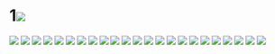 # 1![](../img/32/00000001.jpg)
![](../img/32/00000002.jpg)
![](../img/32/00000003.jpg)
![](../img/32/00000004.jpg)
![](../img/32/00000005.jpg)
![](../img/32/00000006.jpg)
![](../img/32/00000007.jpg)
![](../img/32/00000008.jpg)
![](../img/32/00000009.jpg)
![](../img/32/00000010.jpg)
![](../img/32/00000011.jpg)
![](../img/32/00000012.jpg)
![](../img/32/00000013.jpg)
![](../img/32/00000014.jpg)
![](../img/32/00000015.jpg)
![](../img/32/00000016.jpg)
![](../img/32/00000017.jpg)
![](../img/32/00000018.jpg)
![](../img/32/00000019.jpg)
![](../img/32/00000020.jpg)
![](../img/32/00000021.jpg)
![](../img/32/00000022.jpg)
![](../img/32/00000023.jpg)
![](../img/32/00000024.jpg)
